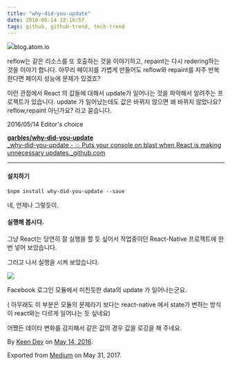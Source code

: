 ```yaml
---
title: "why-did-you-update"
date: 2016-05-14 22:16:57
tags: github, github-trend, tech-trend 
---
```



![][image0]blog.atom.io

reflow는 같은 리소스를 또 호출하는 것을 이야기하고, repaint는 다시 redering하는 것을 이야기 합니다. 아무리 페이지를 가볍게 만들어도 reflow와 repaint를 자주 반복한다면 페이지 성능에 문제가 있겠죠?

이런 관점에서 React 의 값들에 대해서 update가 일어나는 것을 파악해서 알려주는 프로젝트가 있습니다. update 가 일어났는데도 값은 바뀌지 않으면 왜 바뀌지 않았나요? reflow,repaint 아닌가요? 라고 묻습니다.

2016/05/14 Editor's choice

[**garbles/why-did-you-update**  
_why-did-you-update - :boom: Puts your console on blast when React is making unnecessary updates._github.com][anchor0][][anchor1]

---

#### 설치하기
    
    $npm install why-did-you-update --save

네, 언제나 그렇듯이.

#### 실행해 봅시다.

그냥 React는 당연히 잘 실행을 할 듯 싶어서 작업중이던 React-Native 프로젝트에 한번 넣어 보았습니다.

그러고 나서 실행을 시켜 보았습니다.

![][image1]

Facebook 로그인 모듈에서 미친듯한 data의 update 가 일어나는군요.

( 아무래도 이 부분은 모듈의 문제라기 보다는 react-native 에서 state가 변하는 방식이 react와는 다르게 일어나는 듯 싶네요)

어쨌든 데이타 변화를 감지해서 같은 값의 경우 값을 로깅을 해 주네요.

By [Keen Dev][anchor2] on [May 14, 2016][anchor3].

Exported from [Medium][anchor4] on May 31, 2017\.


[anchor0]: https://github.com/garbles/why-did-you-update "https://github.com/garbles/why-did-you-update"
[anchor1]: https://github.com/garbles/why-did-you-update
[anchor2]: https://medium.com/@keendev
[anchor3]: https://medium.com/p/6e04509a94ce
[anchor4]: https://medium.com


[image0]: /images/1*3UZG5P7HY8lupP_BUWPfEg.png
[image1]: /images/1*XDkvreehzAJMQPuQiSONDA.pn